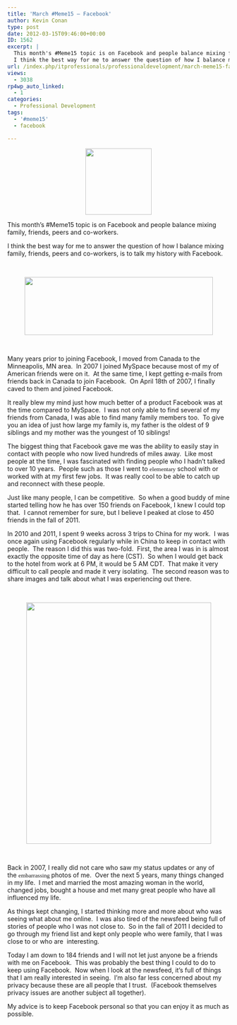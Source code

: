 ```yaml
---
title: 'March #Meme15 – Facebook'
author: Kevin Conan
type: post
date: 2012-03-15T09:46:00+00:00
ID: 1562
excerpt: |
  This month's #Meme15 topic is on Facebook and people balance mixing family, friends, peers and co-workers.
  I think the best way for me to answer the question of how I balance mixing family, friends, peers and co-workers, is to talk my history with Face&hellip;
url: /index.php/itprofessionals/professionaldevelopment/march-meme15-facebook/
views:
  - 3038
rp4wp_auto_linked:
  - 1
categories:
  - Professional Development
tags:
  - '#meme15'
  - facebook

---
```

<p style="text-align: center;">
  <a href="/media/users/kconan/meme15new.png?mtime=1331607208"><img src="/wp-content/uploads/users/kconan/meme15new.png?mtime=1331607208" alt="" width="150" height="150" /></a>
</p>

<p style="text-align: left;">
  This month&#8217;s #Meme15 topic is on Facebook and people balance mixing family, friends, peers and co-workers.
</p>

<p style="text-align: left;">
  I think the best way for me to answer the question of how I balance mixing family, friends, peers and co-workers, is to talk my history with Facebook.
</p>

<p style="text-align: left;">
   
</p>

<div class="image_block" style="text-align: center;">
  <a href="/media/users/kconan/FB Start.JPG?mtime=1331683448"><img src="/wp-content/uploads/users/kconan/FB Start.JPG?mtime=1331683448" alt="" width="427" height="131" /></a>
</div>

 

<p style="text-align: left;">
  Many years prior to joining Facebook, I moved from Canada to the Minneapolis, MN area.  In 2007 I joined MySpace because most of my of American friends were on it.  At the same time, I kept getting e-mails from friends back in Canada to join Facebook.  On April 18th of 2007, I finally caved to them and joined Facebook.
</p>

<p style="text-align: left;">
  It really blew my mind just how much better of a product Facebook was at the time compared to MySpace.  I was not only able to find several of my friends from Canada, I was able to find many family members too.  To give you an idea of just how large my family is, my father is the oldest of 9 siblings and my mother was the youngest of 10 siblings!
</p>

<p style="text-align: left;">
  The biggest thing that Facebook gave me was the ability to easily stay in contact with people who now lived hundreds of miles away.  Like most people at the time, I was fascinated with finding people who I hadn&#8217;t talked to over 10 years.  People such as those I went to <span style="font-size: 10pt; line-height: 115%; font-family: Georgia, serif;">elementary </span>school with or worked with at my first few jobs.  It was really cool to be able to catch up and reconnect with these people.
</p>

<p style="text-align: left;">
  Just like many people, I can be competitive.  So when a good buddy of mine started telling how he has over 150 friends on Facebook, I knew I could top that.  I cannot remember for sure, but I believe I peaked at close to 450 friends in the fall of 2011.
</p>

<p style="text-align: left;">
  In 2010 and 2011, I spent 9 weeks across 3 trips to China for my work.  I was once again using Facebook regularly while in China to keep in contact with people.  The reason I did this was two-fold.  First, the area I was in is almost exactly the opposite time of day as here (CST).  So when I would get back to the hotel from work at 6 PM, it would be 5 AM CDT.  That make it very difficult to call people and made it very isolating.  The second reason was to share images and talk about what I was experiencing out there.
</p>

<p style="text-align: left;">
   
</p>

<div class="image_block" style="text-align: center;">
  <a href="/media/users/kconan/China Parking.jpg?mtime=1331684769"><img src="/wp-content/uploads/users/kconan/China Parking.jpg?mtime=1331684769" alt="" width="419" height="546" /></a>
</div>

 

<p style="text-align: left;">
  Back in 2007, I really did not care who saw my status updates or any of the <span style="font-size: 10pt; line-height: 115%; font-family: Georgia, serif;">embarrassing </span>photos of me.  Over the next 5 years, many things changed in my life.  I met and married the most amazing woman in the world, changed jobs, bought a house and met many great people who have all influenced my life.
</p>

<p style="text-align: left;">
  As things kept changing, I started thinking more and more about who was seeing what about me online.  I was also tired of the newsfeed being full of stories of people who I was not close to.  So in the fall of 2011 I decided to go through my friend list and kept only people who were family, that I was close to or who are  interesting.
</p>

<p style="text-align: left;">
  Today I am down to 184 friends and I will not let just anyone be a friends with me on Facebook.  This was probably the best thing I could to do to keep using Facebook.  Now when I look at the newsfeed, it&#8217;s full of things that I am really interested in seeing.  I&#8217;m also far less concerned about my privacy because these are all people that I trust.  (Facebook themselves privacy issues are another subject all together).
</p>

<p style="text-align: left;">
  My advice is to keep Facebook personal so that you can enjoy it as much as possible.
</p>